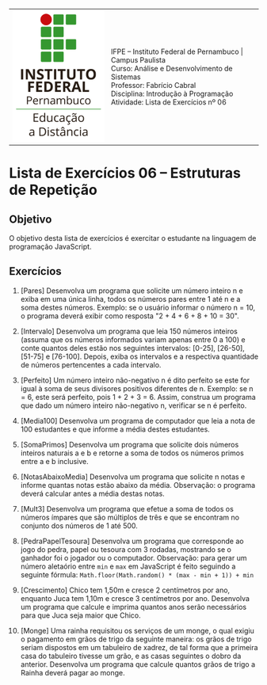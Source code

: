
<table>
  <thead>
  </thead>
  <tbody>
    <tr>
      <td>
        <img src="logotipo-ead-mini.png">
      </td>
      <td>
IFPE – Instituto Federal de Pernambuco | Campus Paulista<br/>
Curso: Análise e Desenvolvimento de Sistemas<br/>
Professor: Fabrício Cabral <fabricio.cabral@ead.ifpe.edu.br><br/>
Disciplina: Introdução à Programação<br/>
Atividade: Lista de Exercícios nº 06
      </td>
    </tr>
  </tbody>
</table>

# Lista de Exercícios 06 – Estruturas de Repetição

## Objetivo

O objetivo desta lista de exercícios é exercitar o estudante na linguagem de programação JavaScript.

## Exercícios

1. [Pares] Desenvolva um programa que solicite um número inteiro n e exiba em uma única linha, todos os números pares entre 1 até n e a soma destes números. Exemplo: se o usuário informar o número n = 10, o programa deverá exibir como resposta "2 + 4 + 6 + 8 + 10 = 30".

2. [Intervalo] Desenvolva um programa que leia 150 números inteiros (assuma que os números informados variam apenas entre 0 a 100) e conte quantos deles estão nos seguintes intervalos: [0-25], [26-50], [51-75] e [76-100]. Depois, exiba os intervalos e a respectiva quantidade de números pertencentes a cada intervalo.

3.  [Perfeito] Um número inteiro não-negativo n é dito perfeito se este for igual à soma de seus divisores positivos diferentes de n. Exemplo: se n = 6, este será perfeito, pois 1 + 2 + 3 = 6. Assim, construa um programa que dado um número inteiro não-negativo n, verificar se n é perfeito.

4.  [Media100] Desenvolva um programa de computador que leia a nota de 100 estudantes e que informe a média destes estudantes.

5.  [SomaPrimos] Desenvolva um programa que solicite dois números inteiros naturais a e b e retorne a soma de todos os números primos entre a e b inclusive.

6.  [NotasAbaixoMedia] Desenvolva um programa que solicite n notas e informe quantas notas estão abaixo da média. Observação: o programa deverá calcular antes a média destas notas.

7.  [Mult3] Desenvolva um programa que efetue a soma de todos os números ímpares que são múltiplos de três e que se encontram no conjunto dos números de 1 até 500.

8.  [PedraPapelTesoura] Desenvolva um programa que corresponde ao jogo do pedra, papel ou tesoura com 3 rodadas, mostrando se o ganhador foi o jogador ou o computador. Observação: para gerar um número aletaório entre `min` e `max` em JavaScript é feito seguindo a seguinte fórmula: `Math.floor(Math.random() * (max - min + 1)) + min`

9.  [Crescimento] Chico tem 1,50m e cresce 2 centímetros por ano, enquanto Juca tem 1,10m e cresce 3 centímetros por ano. Desenvolva um programa que calcule e imprima quantos anos serão necessários para que Juca seja maior que Chico.

10. [Monge] Uma rainha requisitou os serviços de um monge, o qual exigiu o pagamento em grãos de trigo da seguinte maneira: os grãos de trigo seriam dispostos em um tabuleiro de xadrez, de tal forma que a primeira casa do tabuleiro tivesse um grão, e as casas seguintes o dobro da anterior. Desenvolva um programa que calcule quantos grãos de trigo a Rainha deverá pagar ao monge.

